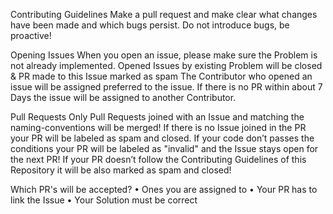 Contributing Guidelines
Make a pull request and make clear what changes have been made and which bugs persist. 
Do not introduce bugs, be proactive!

Opening Issues
When you open an issue, please make sure the Problem is not already implemented. 
Opened Issues by existing Problem will be closed & PR made to this Issue marked
as spam The Contributor who opened an issue will be assigned preferred to the issue. 
If there is no PR within about 7 Days the issue will be assigned to another Contributor.

Pull Requests
Only Pull Requests joined with an Issue and matching the naming-conventions will be 
merged! If there is no Issue joined in the PR your PR will be labeled as spam and closed.
If your code don’t passes the conditions your PR will be labeled as "invalid" and the Issue 
stays open for the next PR! If your PR doesn’t follow the Contributing Guidelines of this Repository 
it will be also marked as spam and closed!

Which PR's will be accepted?
•	Ones you are assigned to
•	Your PR has to link the Issue
•	Your Solution must be correct 
